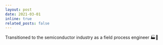 ```yaml
---
layout: post
date: 2021-03-01
inline: true
related_posts: false
---
```


Transitioned to the semiconductor industry as a field process engineer 🏭💼